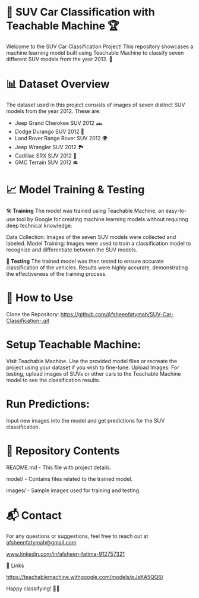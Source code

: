 # 🚗 SUV Car Classification with Teachable Machine 🏆
Welcome to the SUV Car Classification Project! This repository showcases a machine learning model built using Teachable Machine to classify seven different SUV models from the year 2012. 🎯

# 📊 Dataset Overview
The dataset used in this project consists of images of seven distinct SUV models from the year 2012. These are:

* Jeep Grand Cherokee SUV 2012 🛻
* Dodge Durango SUV 2012 🚙
* Land Rover Range Rover SUV 2012 🌍
* Jeep Wrangler SUV 2012 🏞️
* Cadillac SRX SUV 2012 🚗 
* GMC Terrain SUV 2012 🚘 

# 📈 Model Training & Testing
🛠️ __Training__
The model was trained using Teachable Machine, an easy-to-use tool by Google for creating machine learning models without requiring deep technical knowledge.

Data Collection: Images of the seven SUV models were collected and labeled.
Model Training: Images were used to train a classification model to recognize and differentiate between the SUV models.

__🧪 Testing__
The trained model was then tested to ensure accurate classification of the vehicles. Results were highly accurate, demonstrating the effectiveness of the training process.

# 🚀 How to Use
Clone the Repository:
https://github.com/Afsheenfatymah/SUV-Car-Classification-.git

# Setup Teachable Machine:
Visit Teachable Machine.
Use the provided model files or recreate the project using your dataset if you wish to fine-tune.
Upload Images:
For testing, upload images of SUVs or other cars to the Teachable Machine model to see the classification results.

# Run Predictions:
Input new images into the model and get predictions for the SUV classification.

# 📁 Repository Contents
README.md - This file with project details.

model/ - Contains files related to the trained model.

images/ - Sample images used for training and testing.



# 📬 Contact

For any questions or suggestions, feel free to reach out at 
afsheenfatymah@gmail.com

www.linkedin.com/in/afsheen-fatima-912757321

🔗 Links

https://teachablemachine.withgoogle.com/models/pJsKA5QQ6/

Happy classifying! 🚗💨

